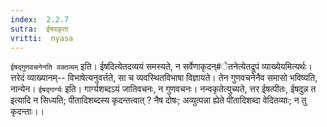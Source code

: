 ```yaml
---
index:  2.2.7
sutra:  ईषदकृता
vritti:  nyasa
---
```


`ईषद्गुणवचनेनति वक्तव्यम्` इति। ईषदित्येतदव्ययं समस्यते, न सर्वेणाकृदन्#ेतनेत्येतद्रूपं व्याख्येयमित्यर्थः। त्तरेदं व्याख्यानम्-- विभाषेत्यनुवर्त्तते, सा च व्यवस्थितविभाषा विज्ञायते। तेन गुणवचनेनैव समासो भविष्यति, नान्येन। `ईषद्गार्ग्यः` इति। गार्ग्यशब्दऽयं जातिवचनः, न गुणवचनः। नन्वकृतेत्युच्यते, त्तर ईषत्पीतः, ईषदुन्न त इत्यादि न सिध्यति; पीतादिशब्दस्य कृदन्तत्वात् ? नैष दोषः; अव्युत्पन्ना ह्येते पीतादिशब्दा वेदितव्याः; न तु कृदन्ताः।।

